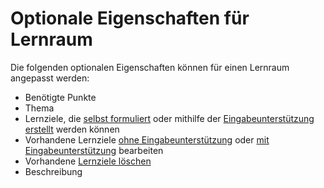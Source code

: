# Optionale Eigenschaften für Lernraum

Die folgenden optionalen Eigenschaften können für einen Lernraum angepasst werden:

- Benötigte Punkte
- Thema
- Lernziele, die [selbst formuliert](AHO02.md) oder mithilfe der [Eingabeunterstützung erstellt](AHO01.md) werden können
- Vorhandene Lernziele [ohne Eingabeunterstützung](AHO04.md) oder [mit Eingabeunterstützung](AHO03.md) bearbeiten
- Vorhandene [Lernziele löschen](AHO05.md)
- Beschreibung

